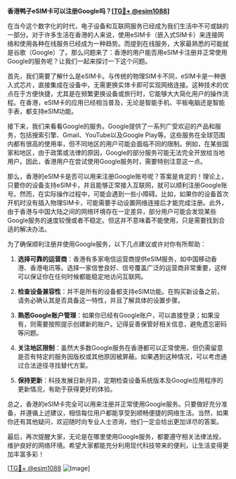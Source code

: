 **香港鸭子eSIM卡可以注册Google吗？[[TG💪+ @esim1088](https://t.me/s/esim1088)]**

在当今这个数字化的时代，电子设备和互联网服务已经成为我们生活中不可或缺的一部分。对于许多生活在香港的人来说，使用eSIM卡（嵌入式SIM卡）来连接网络和使用各种在线服务已经成为一种趋势。而提到在线服务，大家最熟悉的可能就是谷歌（Google）了。那么问题来了：香港的用户能否用eSIM卡注册并正常使用Google的服务呢？让我们一起来探讨一下这个问题。

首先，我们需要了解什么是eSIM卡。与传统的物理SIM卡不同，eSIM卡是一种嵌入式芯片，直接集成在设备中，无需更换实体卡即可实现网络连接。这种技术的优点在于方便快捷，尤其是在频繁更换设备或旅行时，它能够大大简化用户的操作流程。在香港，eSIM卡的应用已经相当普及，无论是智能手机、平板电脑还是智能手表，都支持eSIM功能。

接下来，我们来看看Google的服务。Google提供了一系列广受欢迎的产品和服务，包括搜索引擎、Gmail、YouTube以及Google Play等。这些服务在全球范围内都有很高的使用率，但不同地区的用户可能会面临不同的限制。例如，在某些国家和地区，由于政策或法律的原因，Google的部分服务可能无法完全开放给当地用户。因此，香港用户在尝试使用Google服务时，需要特别注意这一点。

那么，香港的eSIM卡是否可以用来注册Google账号呢？答案是肯定的！理论上，只要你的设备支持eSIM卡，并且能够正常接入互联网，就可以顺利注册Google账号。然而，在实际操作过程中，可能会遇到一些小障碍。比如，如果你的设备首次开机时没有插入物理SIM卡，可能需要手动设置网络连接后才能完成注册。此外，由于香港与中国大陆之间的网络环境存在一定差异，部分用户可能会发现某些Google服务的速度较慢或者不稳定。但这并不意味着不能使用，只是需要找到合适的解决办法。

为了确保顺利注册并使用Google服务，以下几点建议或许对你有所帮助：

1. **选择可靠的运营商**：香港有多家电信运营商提供eSIM服务，如中国移动香港、香港电讯等。选择一家信誉良好、信号覆盖广泛的运营商非常重要，这样可以保证你在任何时候都能稳定地访问互联网。

2. **检查设备兼容性**：并不是所有的设备都支持eSIM功能。在购买新设备之前，请务必确认其是否具备这一特性，并且了解具体的设置步骤。

3. **熟悉Google账户管理**：如果你已经有Google账户，可以直接登录；如果没有，则需要按照提示创建新的账户。记得妥善保管好相关信息，避免遗忘密码等问题。

4. **关注地区限制**：虽然大多数Google服务在香港都可以正常使用，但仍需留意是否有特定的服务因版权或其他原因被屏蔽。如果遇到这种情况，可以考虑通过合法途径寻找替代方案。

5. **保持更新**：科技发展日新月异，定期检查设备系统版本及Google应用程序的更新情况，有助于获得更好的体验。

总之，香港的eSIM卡完全可以用来注册并正常使用Google服务。只要做好充分准备，并遵循上述建议，相信每位用户都能享受到顺畅便捷的网络生活。当然，如果你还有其他疑问，欢迎随时向专业人士咨询，他们一定会给出更加详尽的答案。

最后，再次提醒大家，无论是在哪里使用Google服务，都要遵守相关法律法规，维护良好的网络环境。希望大家都能充分利用现代科技带来的便利，让生活变得更加丰富多彩！

[[TG💪+ @esim1088](https://t.me/s/esim1088) ![Image](https://i.postimg.cc/4NQfJmqS/Snipaste-2025-05-13-00-14-12.png)]